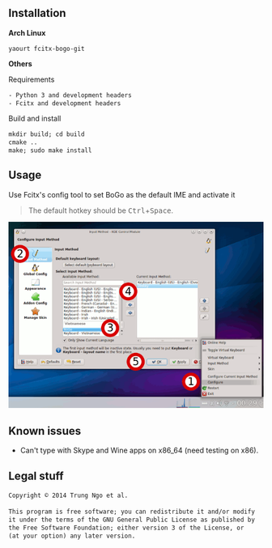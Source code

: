 ## Installation 

**Arch Linux**

```
yaourt fcitx-bogo-git
```

**Others**

Requirements

```
- Python 3 and development headers
- Fcitx and development headers
```

Build and install

```
mkdir build; cd build
cmake ..
make; sudo make install
```

## Usage

Use Fcitx's config tool to set BoGo as the default IME and activate it

> The default hotkey should be <kbd>Ctrl</kbd>+<kbd>Space</kbd>.

![Setup fcitx-bogo](/data/tut.png)

## Known issues

- Can't type with Skype and Wine apps on x86_64 (need testing on x86).

## Legal stuff

    Copyright © 2014 Trung Ngo et al.

    This program is free software; you can redistribute it and/or modify
    it under the terms of the GNU General Public License as published by
    the Free Software Foundation; either version 3 of the License, or
    (at your option) any later version.
